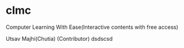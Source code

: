 # clmc
Computer Learning With Ease(Interactive contents with free access)

Utsav Majhi(Chutia) (Contributor)
dsdscsd
